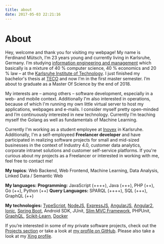 ```yaml
---
title: about
date: 2017-05-03 22:21:16
---
```


# About

Hey, welcome and thank you for visiting my webpage! My name is Ferdinand Mütsch, I’m 23 years young and currently living in Karlsruhe, Germany. I’m studying [information engineering and management](http://informationswirtschaft.org) which basically is a mixture of 40 % computer science, 40 % economics and 20 % law – at the [Karlsruhe Institute of Technology](http://kit.edu). I just finished my bachelor's thesis at [TECO](http://teco.edu) and now I'm in the first master semester. I’m about to graduate as a Master Of Science by the end of 2018.

My interests are – among others – software development, especially in a web- and mobile context. Additionally I'm also interested in operations, because of which I'm running my own little virtual server to host my applications, webpages and e-mails. I consider myself pretty open-minded and I’m continuously interested in new technology. Currently I’m teaching myself the Golang as well as fundamentals of Machine Learning.

Currently I'm working as a student employee at [Inovex](http://inovex.de) in Karlsruhe. Additionally, I'm a self-employeed **Freelancer developer** and have participated in realizing software projects for small and mid-sized businesses in the context of Industry 4.0, customer data analytics, corporate intranet solutions and customer self-service platforms. If you're curious about my projects as a Freelancer or interested in working with me, feel free to contact me!

__My topics__:
Web Backend, Web Frontend, Machine Learning, Data Analysis, Linked Data / Semantic Web 

__My languages:__
__Programming:__ JavaScript (++++), Java (+++), PHP (++), Go (++), Python (++)
__Query Languages:__ SPARQL (++++), SQL (+++), GraphQL (++)

__My technologies:__
[TypeScript](https://www.typescriptlang.org/), [NodeJS](http://nodejs.org), [ExpressJS](http://expressjs.com/), [AngularJS](https://angularjs.org/), [Angular2](http://angular.io), [Ionic](http://ionicframework.com/), [Spring Boot](http://projects.spring.io/spring-boot/), Android SDK, JUnit, [Slim MVC Framework](http://www.slimframework.com/), PHPUnit, [GraphQL](http://graphql.org/), [Scikit-Learn](http://scikit-learn.org/), [Docker](http://docker.com/)

If you’re interested in some of my private software projects, check out the [Projects section](/#projects) or take a look at [my profile on GitHub](https://github.com/n1try). Please also take a look at my [Xing profile](https://www.xing.com/profile/Ferdinand_Muetsch).
